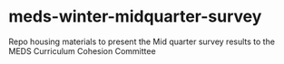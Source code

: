# meds-winter-midquarter-survey
Repo housing materials to present the Mid quarter survey results to the MEDS Curriculum Cohesion Committee
